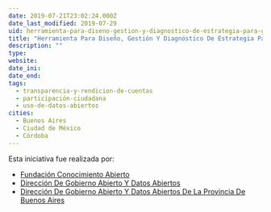 ```yaml
---
date: 2019-07-21T23:02:24.000Z
date_last_modified: 2019-07-29
uid: herramienta-para-diseno-gestion-y-diagnostico-de-estrategia-para-gobiernos-locales-abiertos
title: "Herramienta Para Diseño, Gestión Y Diagnóstico De Estrategia Para Gobiernos Locales Abiertos"
description: ""
type: 
website: 
date_ini: 
date_end: 
tags:
  - transparencia-y-rendicion-de-cuentas
  - participación-ciudadana
  - uso-de-datos-abiertos
cities: 
  - Buenos Aires
  - Ciudad de México
  - Córdoba
---
```


Esta iniciativa fue realizada por:

- [Fundación Conocimiento Abierto](/organizaciones/fundacion-conocimiento-abierto)
- [Dirección De Gobierno Abierto Y Datos Abiertos](/organizaciones/direccion-de-gobierno-abierto-y-datos-abiertos)
- [Dirección De Gobierno Abierto Y Datos Abiertos De La Provincia De Buenos Aires](/organizaciones/direccion-de-gobierno-abierto-y-datos-abiertos-de-la-provincia-de-buenos-aires)
